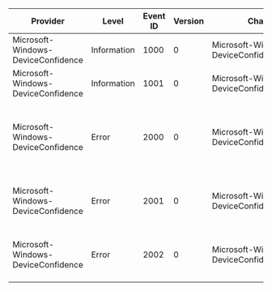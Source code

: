 Provider                            |  Level        |  Event ID  |  Version  |  Channel                                      |  Task                  |  Opcode  |  Keyword  |  Message
------------------------------------|---------------|------------|-----------|-----------------------------------------------|------------------------|----------|-----------|-----------------------------------------------------------------------------------------------
Microsoft-Windows-DeviceConfidence  |  Information  |  1000      |  0        |  Microsoft-Windows-DeviceConfidence/Analytic  |  DisplayConsentPrompt  |  Start   |           |
Microsoft-Windows-DeviceConfidence  |  Information  |  1001      |  0        |  Microsoft-Windows-DeviceConfidence/Analytic  |  DisplayConsentPrompt  |  Stop    |           |
Microsoft-Windows-DeviceConfidence  |  Error        |  2000      |  0        |  Microsoft-Windows-DeviceConfidence/Analytic  |                        |          |           |  Failed to get active window for app package {packageSid} and capability name {capabilityName}
Microsoft-Windows-DeviceConfidence  |  Error        |  2001      |  0        |  Microsoft-Windows-DeviceConfidence/Analytic  |                        |          |           |  Failed to show consent prompt for app package {packageSid} with error {error}
Microsoft-Windows-DeviceConfidence  |  Error        |  2002      |  0        |  Microsoft-Windows-DeviceConfidence/Analytic  |                        |          |           |  Failed to create consent window for app package {packageSid} with error {error}